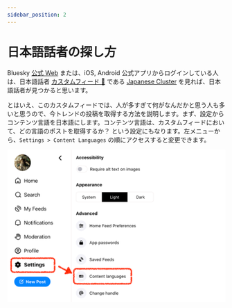 ```yaml
---
sidebar_position: 2
---
```


# 日本語話者の探し方

Bluesky [公式 Web](https://bsky.app/) または、iOS, Android 公式アプリからログインしている人は、日本語話者 [カスタムフィード 📖](/docs/extras/reference#カスタムフィード) である [Japanese Cluster](https://bsky.app/profile/did:plc:q6gjnaw2blty4crticxkmujt/feed/cl-japanese) を見れば、日本語話者が見つかると思います。

とはいえ、このカスタムフィードでは、人が多すぎて何がなんだかと思う人も多いと思うので、今トレンドの投稿を取得する方法を説明します。まず、設定からコンテンツ言語を日本語にします。コンテンツ言語は、カスタムフィードにおいて、どの言語のポストを取得するか？ という設定にもなります。左メニューから、`Settings > Content Languages` の順にアクセスすると変更できます。

![image](./img/cl_rc.png)
